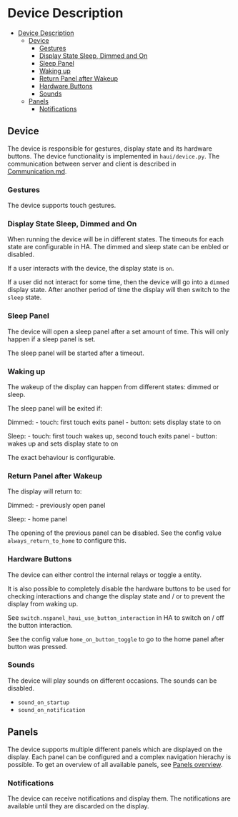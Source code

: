 # Device Description

- [Device Description](#device-description)
  - [Device](#device)
    - [Gestures](#gestures)
    - [Display State Sleep, Dimmed and On](#display-state-sleep-dimmed-and-on)
    - [Sleep Panel](#sleep-panel)
    - [Waking up](#waking-up)
    - [Return Panel after Wakeup](#return-panel-after-wakeup)
    - [Hardware Buttons](#hardware-buttons)
    - [Sounds](#sounds)
  - [Panels](#panels)
    - [Notifications](#notifications)

## Device

The device is responsible for gestures, display state and its hardware buttons. The device functionality is implemented in `haui/device.py`. The communication between server and client is described in [Communication.md](Communication.md).

### Gestures

The device supports touch gestures.

### Display State Sleep, Dimmed and On

When running the device will be in different states. The timeouts for each state are configurable in HA. The dimmed and sleep state can be enbled or disabled.

If a user interacts with the device, the display state is `on`.

If a user did not interact for some time, then the device will go into a `dimmed` display state. After another period of time the display will then switch to the `sleep` state.

### Sleep Panel

The device will open a sleep panel after a set amount of time. This will only happen if a sleep panel is set.

The sleep panel will be started after a timeout.

### Waking up

The wakeup of the display can happen from different states: dimmed or sleep.

The sleep panel will be exited if:

Dimmed:
    - touch: first touch exits panel
    - button: sets display state to on

Sleep:
    - touch: first touch wakes up, second touch exits panel
    - button: wakes up and sets display state to on

The exact behaviour is configurable.

### Return Panel after Wakeup

The display will return to:

Dimmed:
    - previously open panel

Sleep:
    - home panel

The opening of the previous panel can be disabled. See the config value `always_return_to_home` to configure this.

### Hardware Buttons

The device can either control the internal relays or toggle a entity.

It is also possible to completely disable the hardware buttons to be used for checking interactions and change the display state and / or to prevent the display from waking up.

See `switch.nspanel_haui_use_button_interaction` in HA to switch on / off the button interaction.

See the config value `home_on_button_toggle` to go to the home panel after button was pressed.

### Sounds

The device will play sounds on different occasions. The sounds can be disabled.

- `sound_on_startup`
- `sound_on_notification`

## Panels

The device supports multiple different panels which are displayed on the display. Each panel can be configured and a complex navigation hierachy is possible. To get an overview of all available panels, see [Panels overview](panels/README.md).

### Notifications

The device can receive notifications and display them. The notifications are available until they are discarded on the display.
